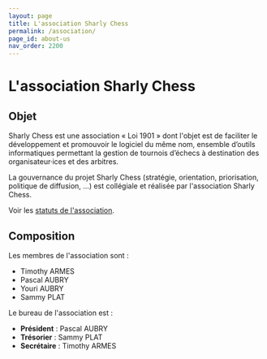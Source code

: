 ```yaml
---
layout: page
title: L'association Sharly Chess
permalink: /association/
page_id: about-us
nav_order: 2200
---
```


# L'association Sharly Chess

## Objet

Sharly Chess est une association « Loi 1901 » dont l'objet est de faciliter le développement et promouvoir le logiciel du même nom, ensemble d’outils informatiques permettant la gestion de tournois d’échecs à destination des organisateur·ices et des arbitres.

La gouvernance du projet Sharly Chess (stratégie, orientation, priorisation, politique de diffusion, …) est collégiale et réalisée par l'association Sharly Chess.

Voir les [statuts de l'association](/assets/docs/sharly-chess-statuts-20250317-s.pdf).

## Composition

Les membres de l'association sont :

* Timothy ARMES
* Pascal AUBRY
* Youri AUBRY
* Sammy PLAT

Le bureau de l'association est :

* **Président** : Pascal AUBRY
* **Trésorier** : Sammy PLAT
* **Secrétaire** : Timothy ARMES
